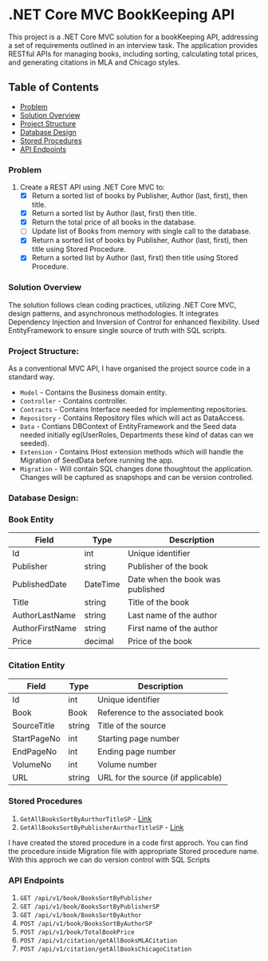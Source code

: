 # .NET Core MVC BookKeeping API

This project is a .NET Core MVC solution for a bookKeeping API, addressing a set of requirements outlined in an interview task. The application provides RESTful APIs for managing books, including sorting, calculating total prices, and generating citations in MLA and Chicago styles.

## Table of Contents

- [Problem](#problem)
- [Solution Overview](#solution-overview)
- [Project Structure](#project-structure)
- [Database Design](#database-design)
- [Stored Procedures](#stored-procedures)
- [API Endpoints](#api-endpoints)

### Problem

1. Create a REST API using .NET Core MVC to:
    - [x] Return a sorted list of books by Publisher, Author (last, first), then title.
    - [x] Return a sorted list by Author (last, first) then title.
    - [x] Return the total price of all books in the database.
    - [ ] Update list of Books from memory with single call to the database.
    - [x] Return a sorted list of books by Publisher, Author (last, first), then title using Stored Procedure.
    - [x] Return a sorted list by Author (last, first) then title using Stored Procedure.
  
### Solution Overview

The solution follows clean coding practices, utilizing .NET Core MVC, design patterns, and asynchronous methodologies. It integrates Dependency Injection and Inversion of Control for enhanced flexibility. Used EntityFramework to ensure single source of truth with SQL scripts.

### Project Structure:

As a conventional MVC API, I have organised the project source code in a standard way.
- `Model` - Contains the Business domain entity.
- `Controller` - Contains controller.
- `Contracts` - Contains Interface needed for implementing repositories.
- `Repository` - Contains Repository files which will act as DataAccess.
- `Data` - Contians DBContext of EntityFramework and the Seed data needed initially eg(UserRoles, Departments these kind of datas can we seeded).
- `Extension` - Contains IHost extension methods which will handle the Migration of SeedData before running the app.
- `Migration` - Will contain SQL changes done thoughtout the application. Changes will be captured as snapshops and can be version controlled.

### Database Design:

### Book Entity

| Field            | Type      | Description                |
|------------------|-----------|----------------------------|
| Id               | int       | Unique identifier          |
| Publisher        | string    | Publisher of the book      |
| PublishedDate    | DateTime  | Date when the book was published |
| Title            | string    | Title of the book          |
| AuthorLastName   | string    | Last name of the author    |
| AuthorFirstName  | string    | First name of the author   |
| Price            | decimal   | Price of the book          |

### Citation Entity

| Field            | Type      | Description                     |
|------------------|-----------|---------------------------------|
| Id               | int       | Unique identifier               |
| Book             | Book      | Reference to the associated book |
| SourceTitle      | string    | Title of the source             |
| StartPageNo      | int       | Starting page number            |
| EndPageNo        | int       | Ending page number              |
| VolumeNo         | int       | Volume number                   |
| URL              | string    | URL for the source (if applicable) |

### Stored Procedures

1. `GetAllBooksSortByAurthorTitleSP` - [Link](BookKeeping.API/Migrations/20240104195648_GetAllBooksSortByAurthorTitleSP.cs)
2. `GetAllBooksSortByPublisherAurthorTitleSP` - [Link](BookKeeping.API/Migrations/20240104205706_GetAllBooksSortByPublisherAurthorTitleSP.cs)

I have created the stored procedure in a code first approch. You can find the procedure inside Migration file with appropriate Stored procedure name. With this approch we can do version control with SQL Scripts

### API Endpoints

1. `GET /api/v1/book/BooksSortByPublisher`
2. `GET /api/v1/book/BooksSortByPublisherSP`
3. `GET /api/v1/book/BooksSortByAuthor`
4. `POST /api/v1/book/BooksSortByAuthorSP`
5. `POST /api/v1/book/TotalBookPrice`
6. `POST /api/v1/citation/getAllBooksMLACitation`
7. `POST /api/v1/citation/getAllBooksChicagoCitation`
